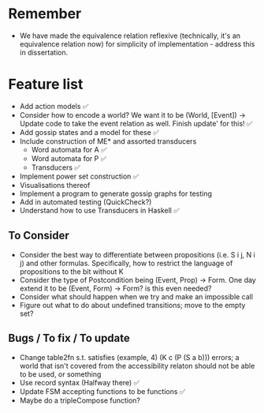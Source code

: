 # Remember 

- We have made the equivalence relation reflexive (technically, it's an equivalence relation now) for simplicity of implementation - address this in dissertation.

# Feature list

- Add action models ✅
- Consider how to encode a world? We want it to be (World, [Event]) -> Update code to take the event relation as well. Finish update' for this! ✅
- Add gossip states and a model for these  ✅
- Include construction of ME* and assorted transducers
    - Word automata for A ✅
    - Word automata for P ✅
    - Transducers ✅
- Implement power set construction ✅
- Visualisations thereof 
- Implement a program to generate gossip graphs for testing
- Add in automated testing (QuickCheck?)
- Understand how to use Transducers in Haskell ✅

## To Consider

- Consider the best way to differentiate between propositions (i.e. S i j, N i j) and other formulas. Specifically, how to restrict the language of propositions to the bit without K
- Consider the type of Postcondition being (Event, Prop) -> Form. One day extend it to be (Event, Form) -> Form? is this even needed? 
- Consider what should happen when we try and make an impossible call
- Figure out what to do about undefined transitions; move to the empty set? 

## Bugs / To fix / To update

- Change table2fn s.t. satisfies (example, 4) (K c (P (S a b))) errors; a world that isn't covered from the accessibility relaton should not be able to be used, or something
- Use record syntax (Halfway there) ✅
- Update FSM accepting functions to be functions ✅
- Maybe do a tripleCompose function?

